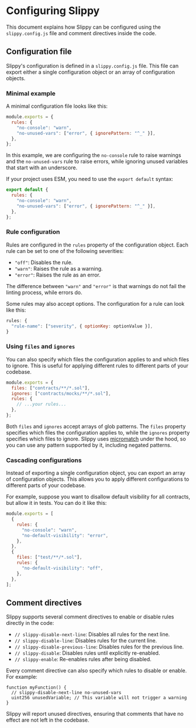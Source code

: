 # Configuring Slippy

This document explains how Slippy can be configured using the `slippy.config.js` file and comment directives inside the code.

## Configuration file

Slippy's configuration is defined in a `slippy.config.js` file. This file can export either a single configuration object or an array of configuration objects.

### Minimal example

A minimal configuration file looks like this:

```js
module.exports = {
  rules: {
    "no-console": "warn",
    "no-unused-vars": ["error", { ignorePattern: "^_" }],
  },
};
```

In this example, we are configuring the `no-console` rule to raise warnings and the `no-unused-vars` rule to raise errors, while ignoring unused variables that start with an underscore.

If your project uses ESM, you need to use the `export default` syntax:

```js
export default {
  rules: {
    "no-console": "warn",
    "no-unused-vars": ["error", { ignorePattern: "^_" }],
  },
};
```

### Rule configuration

Rules are configured in the `rules` property of the configuration object. Each rule can be set to one of the following severities:

- `"off"`: Disables the rule.
- `"warn"`: Raises the rule as a warning.
- `"error"`: Raises the rule as an error.

The difference between `"warn"` and `"error"` is that warnings do not fail the linting process, while errors do.

Some rules may also accept options. The configuration for a rule can look like this:

```js
rules: {
  "rule-name": ["severity", { optionKey: optionValue }],
}
```

### Using `files` and `ignores`

You can also specify which files the configuration applies to and which files to ignore. This is useful for applying different rules to different parts of your codebase.

```js
module.exports = {
  files: ["contracts/**/*.sol"],
  ignores: ["contracts/mocks/**/*.sol"],
  rules: {
    // ...your rules...
  },
};
```

Both `files` and `ignores` accept arrays of glob patterns. The `files` property specifies which files the configuration applies to, while the `ignores` property specifies which files to ignore. Slippy uses [micromatch](https://github.com/micromatch/micromatch) under the hood, so you can use any pattern supported by it, including negated patterns.

### Cascading configurations

Instead of exporting a single configuration object, you can export an array of configuration objects. This allows you to apply different configurations to different parts of your codebase.

For example, suppose you want to disallow default visibility for all contracts, but allow it in tests. You can do it like this:

```js
module.exports = [
  {
    rules: {
      "no-console": "warn",
      "no-default-visibility": "error",
    },
  },
  {
    files: ["test/**/*.sol"],
    rules: {
      "no-default-visibility": "off",
    },
  },
];
```

## Comment directives

Slippy supports several comment directives to enable or disable rules directly in the code:

- `// slippy-disable-next-line`: Disables all rules for the next line.
- `// slippy-disable-line`: Disables rules for the current line.
- `// slippy-disable-previous-line`: Disables rules for the previous line.
- `// slippy-disable`: Disables rules until explicitly re-enabled.
- `// slippy-enable`: Re-enables rules after being disabled.

Every comment directive can also specify which rules to disable or enable. For example:

```solidity
function myFunction() {
  // slippy-disable-next-line no-unused-vars
  uint256 unusedVariable; // This variable will not trigger a warning
}
```

Slippy will report unused directives, ensuring that comments that have no effect are not left in the codebase.
